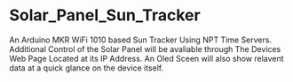 # Solar_Panel_Sun_Tracker
An Arduino MKR WiFi 1010 based Sun Tracker Using NPT Time Servers.                  Additional Control of the Solar Panel will be avaliable through                   The Devices Web Page Located at its IP Address. An Oled Sceen will                     also show relavent data at a quick glance on the device itself.
